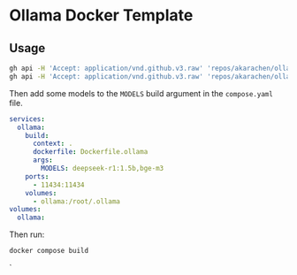 # Ollama Docker Template

## Usage

```bash
gh api -H 'Accept: application/vnd.github.v3.raw' 'repos/akarachen/ollama-template/contents/Dockerfile' > Dockerfile.ollama
gh api -H 'Accept: application/vnd.github.v3.raw' 'repos/akarachen/ollama-template/contents/ollama-setup.sh' > ollama-setup.sh
```

Then add some models to the `MODELS` build argument in the `compose.yaml` file.

```yaml
services:
  ollama:
    build:
      context: .
      dockerfile: Dockerfile.ollama
      args:
        MODELS: deepseek-r1:1.5b,bge-m3
    ports:
      - 11434:11434
    volumes:
      - ollama:/root/.ollama
volumes:
  ollama:
````

Then run:

```bash
docker compose build
```
`